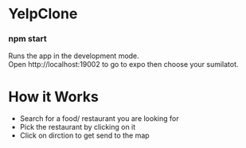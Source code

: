 # YelpClone
<h3>npm start</h3>
Runs the app in the development mode.<br />
Open http://localhost:19002 to go to expo then choose your sumilatot. 

<h1>How it Works</h1>
<ul>
<li> 
Search for a food/ restaurant you are looking for  
</li>
<li> 
Pick the restaurant by clicking on it
</li>
<li> 
Click on dirction to get send to the map
</li>
</ul>
